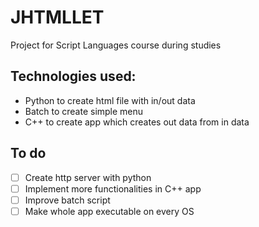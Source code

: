 # JHTMLLET
Project for Script Languages course during studies
## Technologies used: ##
* Python to create html file with in/out data
* Batch to create simple menu
* C++ to create app which creates out data from in data

## To do ##
- [ ] Create http server with python
- [ ] Implement more functionalities in C++ app
- [ ] Improve batch script
- [ ] Make whole app executable on every OS
